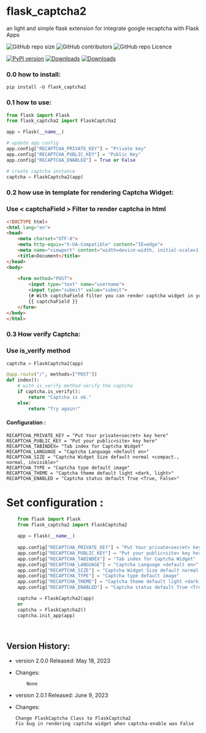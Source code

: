 # flask_captcha2
an light and simple flask extension for integrate google recaptcha with Flask Apps
<p>

  
  <img alt="GitHub repo size" src="https://img.shields.io/github/repo-size/alisharify7/flask_captcha2">

  
  <img alt="GitHub contributors" src="https://img.shields.io/github/contributors/alisharify7/flask_captcha2">

  
  <img alt="GitHub repo Licence" src="https://img.shields.io/pypi/l/flask_captcha2">
  
  [![PyPI version](https://badge.fury.io/py/flask-captcha2.svg)](https://badge.fury.io/py/flask-captcha2)
  [![Downloads](https://static.pepy.tech/badge/flask-captcha2/month)](https://pepy.tech/project/flask-captcha2)
  [![Downloads](https://static.pepy.tech/badge/flask-captcha2)](https://pepy.tech/project/flask-captcha2)
  
</p>
  
  
  



### 0.0 how to install:
  
    pip install -U flask_captcha2 


### 0.1 how to use:

```python
from flask import Flask
from flask_captcha2 import FlaskCaptcha2

app = Flask(__name__)

# update app config
app.config["RECAPTCHA_PRIVATE_KEY"] = "Private key"
app.config["RECAPTCHA_PUBLIC_KEY"] = "Public Key"
app.config["RECAPTCHA_ENABLED"] = True or False

# create captcha instance
captcha = FlaskCaptcha2(app)

```

### 0.2 how use in template for rendering Captcha Widget:

### Use < captchaField > Filter to render captcha in html


```html
<!DOCTYPE html>
<html lang="en">
<head>
    <meta charset="UTF-8">
    <meta http-equiv="X-UA-Compatible" content="IE=edge">
    <meta name="viewport" content="width=device-width, initial-scale=1.0">
    <title>Document</title>
</head>
<body>
    
    <form method="POST">
        <input type="text" name="username">
        <input type="submit" value="submit">
        {# With captchaField filter you can render captcha widget in your html code #}
        {{ captchaField }}
    </form>
</body>
</html>
```


### 0.3 How verify Captcha:
### Use is_verify method  
```python
captcha = FlaskCaptcha2(app)

@app.route("/", methods=["POST"])
def index():
    # with is_verify method verify the captcha 
    if captcha.is_verify():
        return "Captcha is ok."
    else:
        return "Try again!" 

```


#### Configuration :
  
    RECAPTCHA_PRIVATE_KEY = "Put Your private<secret> key here"
    RECAPTCHA_PUBLIC_KEY = "Put your public<site> key here"
    RECAPTCHA_TABINDEX= "Tab index for Captcha Widget"
    RECAPTCHA_LANGUAGE = "Captcha Language <default en>"
    RECAPTCHA_SIZE = "Captcha Widget Size default normal <compact،, normal, invisible>"
    RECAPTCHA_TYPE = "Captcha type default image"
    RECAPTCHA_THEME = "Captcha theme default light <dark, light>"
    RECAPTCHA_ENABLED = "Captcha status default True <True, False>"


# Set configuration :
```python
    from flask import Flask
    from flask_captcha2 import FlaskCaptcha2
    
    app = Flask(__name__)
    
    app.config["RECAPTCHA_PRIVATE_KEY"] = "Put Your private<secret> key here"
    app.config["RECAPTCHA_PUBLIC_KEY"] = "Put your public<site> key here"
    app.config["RECAPTCHA_TABINDEX"] = "Tab index for Captcha Widget"
    app.config["RECAPTCHA_LANGUAGE"] = "Captcha Language <default en>"
    app.config["RECAPTCHA_SIZE"] = "Captcha Widget Size default normal <compact،, normal, invisible>"
    app.config["RECAPTCHA_TYPE"] = "Captcha type default image"
    app.config["RECAPTCHA_THEME"] = "Captcha theme default light <dark, light>"
    app.config["RECAPTCHA_ENABLED"] = "Captcha status default True <True, False>"

    captcha = FlaskCaptcha2(app)
    or 
    captcha = FlaskCaptcha2()
    captcha.init_app(app)
    
    
```






## Version History:


  - version 2.0.0 Released: May 18, 2023
  - Changes:
  
            None
  
  - version 2.0.1 Released: June 9, 2023
  - Changes:
  
        Change FlaskCaptcha Class to FlaskCaptcha2
        Fix bug in rendering captcha widget when captcha-enable was False



